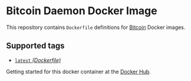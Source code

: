 Bitcoin Daemon Docker Image
====================

This repository contains `Dockerfile` definitions for [Bitcoin][bitcoin] Docker images.

## Supported tags

* [`latest` _(Dockerfile)_](Dockerfile)

Getting started for this docker container at the [Docker Hub][registry].

[bitcoin]: https://bitcoin.org
[registry]: https://registry.hub.docker.com/u/zealic/bitcoind
